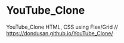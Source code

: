 # YouTube_Clone
YouTube_Clone HTML, CSS using Flex/Grid // https://dondusan.github.io/YouTube_Clone/
